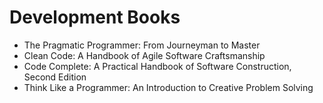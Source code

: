 # Development Books

- The Pragmatic Programmer: From Journeyman to Master
- Clean Code: A Handbook of Agile Software Craftsmanship
- Code Complete: A Practical Handbook of Software Construction, Second Edition
- Think Like a Programmer: An Introduction to Creative Problem Solving